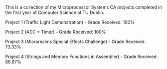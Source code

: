 This is a collection of my Microprocessor Systems CA projects completed in the first year of Computer Science at TU Dublin.

Project 1 (Traffic Light Demonstration) - Grade Received: 100%

Project 2 (ADC + Timer) - Grade Received: 100%

Project 3 (Microrealms Special Effects Challenge) - Grade Received: 73.33%

Project 4 (Strings and Memory Functions in Assembler) - Grade Received: 86.67%
